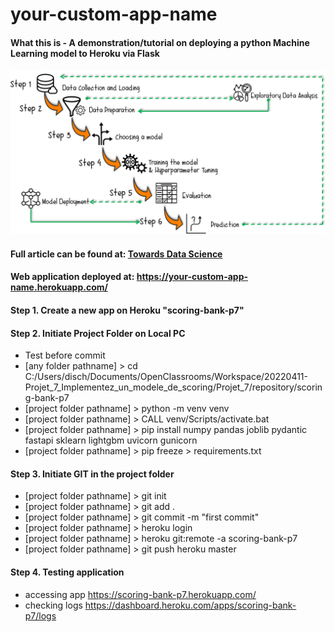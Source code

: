 # your-custom-app-name
#### What this is - A demonstration/tutorial on deploying a python Machine Learning model to Heroku via Flask 
![ml_life_cycle](https://github.com/incubated-geek-cc/mental-healthcare-predictors/blob/main/ml_life_cycle.png)
#### Full article can be found at: [Towards Data Science](https://towardsdatascience.com/deploy-your-python-machine-learning-models-on-heroku-in-3-steps-dc5b6aca73d9)
#### Web application deployed at: https://your-custom-app-name.herokuapp.com/

#### Step 1. Create a new app on Heroku "scoring-bank-p7"

#### Step 2. Initiate Project Folder on Local PC
* Test before commit
* [any folder pathname] > cd C:/Users/disch/Documents/OpenClassrooms/Workspace/20220411-Projet_7_Implementez_un_modele_de_scoring/Projet_7/repository/scoring-bank-p7
* [project folder pathname] > python -m venv venv
* [project folder pathname] > CALL venv/Scripts/activate.bat
* [project folder pathname] > pip install numpy pandas joblib pydantic fastapi sklearn lightgbm uvicorn gunicorn
* [project folder pathname] > pip freeze > requirements.txt

#### Step 3. Initiate GIT in the project folder
* [project folder pathname] > git init
* [project folder pathname] > git add .
* [project folder pathname] > git commit -m "first commit"
* [project folder pathname] > heroku login
* [project folder pathname] > heroku git:remote -a scoring-bank-p7
* [project folder pathname] > git push heroku master

#### Step 4. Testing application
* accessing app https://scoring-bank-p7.herokuapp.com/
* checking logs https://dashboard.heroku.com/apps/scoring-bank-p7/logs